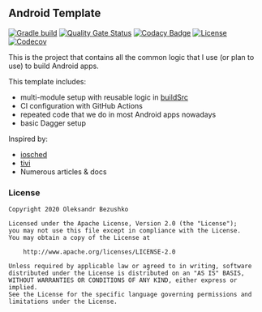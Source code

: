 ## Android Template

[![Gradle build](https://github.com/Insiderser/AndroidTemplate/workflows/Build/badge.svg)](https://github.com/Insiderser/AndroidTemplate/actions?query=branch%3Amaster+workflow%3Abuild)
[![Quality Gate Status](https://sonarcloud.io/api/project_badges/measure?project=Insiderser_AndroidTemplate&metric=alert_status)](https://sonarcloud.io/dashboard?id=Insiderser_AndroidTemplate)
[![Codacy Badge](https://api.codacy.com/project/badge/Grade/041b5a6aaea24bb58766ac38b02263b5)](https://www.codacy.com/manual/Insiderser/AndroidTemplate?utm_source=github.com&amp;utm_medium=referral&amp;utm_content=Insiderser/AndroidTemplate&amp;utm_campaign=Badge_Grade)
[![License](https://img.shields.io/badge/License-Apache%202.0-blue.svg)](https://www.apache.org/licenses/LICENSE-2.0)
[![Codecov](https://codecov.io/gh/Insiderser/AndroidTemplate/branch/master/graph/badge.svg)](https://codecov.io/gh/Insiderser/AndroidTemplate)

This is the project that contains all the common
logic that I use (or plan to use) to build Android apps.

This template includes:

  - multi-module setup with reusable logic in [buildSrc](buildSrc/)
  - CI configuration with GitHub Actions
  - repeated code that we do in most Android apps nowadays
  - basic Dagger setup
  
Inspired by:
  - [iosched](https://github.com/google/iosched/)
  - [tivi](https://github.com/chrisbanes/tivi)
  - Numerous articles & docs

### License

```
Copyright 2020 Oleksandr Bezushko

Licensed under the Apache License, Version 2.0 (the "License");
you may not use this file except in compliance with the License.
You may obtain a copy of the License at

    http://www.apache.org/licenses/LICENSE-2.0

Unless required by applicable law or agreed to in writing, software
distributed under the License is distributed on an "AS IS" BASIS,
WITHOUT WARRANTIES OR CONDITIONS OF ANY KIND, either express or implied.
See the License for the specific language governing permissions and
limitations under the License.
```

